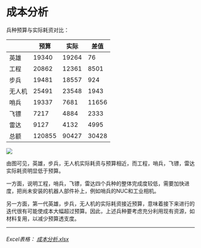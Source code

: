 # 成本分析

兵种预算与实际耗资对比：

|        | 预算   | 实际  | 差值  |
| ------ | ------ | ----- | ----- |
| 英雄   | 19340  | 19264 | 76    |
| 工程   | 20862  | 12361 | 8501  |
| 步兵   | 19481  | 18557 | 924   |
| 无人机 | 25491  | 23548 | 1943  |
| 哨兵   | 19337  | 7681  | 11656 |
| 飞镖   | 7217   | 4884  | 2333  |
| 雷达   | 9127   | 4132  | 4995  |
| 总额   | 120855 | 90427 | 30428 |

![](Pictures\成本分析.png)

由图可见，英雄，步兵，无人机实际耗资与预算相近，而工程，哨兵，飞镖，雷达实际耗资明显低于预算。

一方面，说明工程，哨兵，飞镖，雷达四个兵种的整体完成度较低，需要加快进度，把尚未安装的机器人部件补上，例如哨兵的NUC和工业相机。

另一方面，第一代英雄，步兵，无人机的实际耗资接近预算，意味着接下来进行的迭代很有可能使成本大幅超过预算。因此，上述兵种要考虑充分利用现有资源，如材料复用，以减少预算透支度。

----

###### Excel表格：  [成本分析.xlsx](Files\成本分析.xlsx) 
